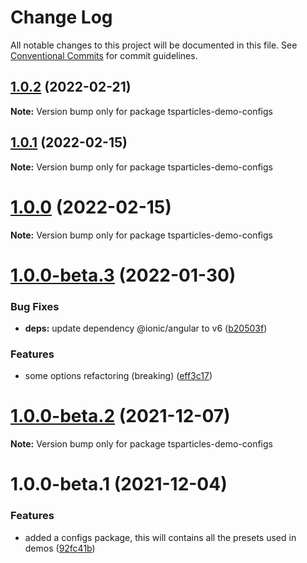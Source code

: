 # Change Log

All notable changes to this project will be documented in this file.
See [Conventional Commits](https://conventionalcommits.org) for commit guidelines.

## [1.0.2](https://github.com/matteobruni/tsparticles/compare/tsparticles-demo-configs@1.0.1...tsparticles-demo-configs@1.0.2) (2022-02-21)

**Note:** Version bump only for package tsparticles-demo-configs





## [1.0.1](https://github.com/matteobruni/tsparticles/compare/tsparticles-demo-configs@1.0.0...tsparticles-demo-configs@1.0.1) (2022-02-15)

**Note:** Version bump only for package tsparticles-demo-configs





# [1.0.0](https://github.com/matteobruni/tsparticles/compare/tsparticles-demo-configs@1.0.0-beta.3...tsparticles-demo-configs@1.0.0) (2022-02-15)

**Note:** Version bump only for package tsparticles-demo-configs





# [1.0.0-beta.3](https://github.com/matteobruni/tsparticles/compare/tsparticles-demo-configs@1.0.0-beta.2...tsparticles-demo-configs@1.0.0-beta.3) (2022-01-30)


### Bug Fixes

* **deps:** update dependency @ionic/angular to v6 ([b20503f](https://github.com/matteobruni/tsparticles/commit/b20503ff2a29f6c8617f42c764c8a868fc334c5f))


### Features

* some options refactoring (breaking) ([eff3c17](https://github.com/matteobruni/tsparticles/commit/eff3c17a81344d76b677aa5134aff0705ba57410))





# [1.0.0-beta.2](https://github.com/matteobruni/tsparticles/compare/tsparticles-demo-configs@1.0.0-beta.1...tsparticles-demo-configs@1.0.0-beta.2) (2021-12-07)

**Note:** Version bump only for package tsparticles-demo-configs





# 1.0.0-beta.1 (2021-12-04)


### Features

* added a configs package, this will contains all the presets used in demos ([92fc41b](https://github.com/matteobruni/tsparticles/commit/92fc41b77a35295aee787b72952134d25899f251))
